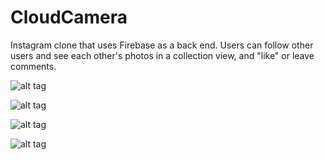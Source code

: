 # CloudCamera

Instagram clone that uses Firebase as a back end. Users can follow other users and see each other's photos in a collection view, and "like" or leave comments.


![alt tag](http://imgur.com/RDUZYvE)

![alt tag](http://imgur.com/dxEdAIV)

![alt tag](http://imgur.com/ZkVX3wc)

![alt tag](http://imgur.com/mOuUSyZ)

